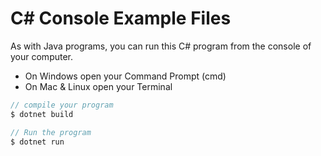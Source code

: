 # C# Console Example Files

As with Java programs, you can run this C# program from the console of your computer.

* On Windows open your Command Prompt (cmd)
* On Mac & Linux open your Terminal

````C#    
// compile your program 
$ dotnet build 

// Run the program
$ dotnet run

````

